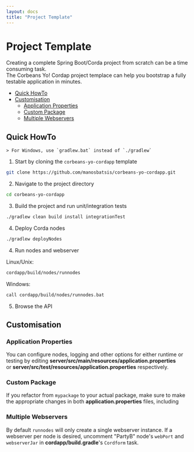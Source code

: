```yaml
---
layout: docs
title: "Project Template"
---
```


# Project Template


Creating a complete Spring Boot/Corda project from scratch can be a time consuming task.   
The Corbeans Yo! Cordap project templace can help you bootstrap a fully testable 
application in minutes.

<!--- [Project Modules](#project-modules) -->
<!-- TOC depthFrom:2 depthTo:6 withLinks:1 updateOnSave:1 orderedList:0 -->

- [Quick HowTo](#quick-howto)
- [Customisation](#customisation)
	- [Application Properties](#application-properties)
	- [Custom Package](#custom-package)
	- [Multiple Webservers](#multiple-webservers)

<!-- /TOC -->

## Quick HowTo

	> For Windows, use `gradlew.bat` instead of `./gradlew`

1. Start by cloning the `corbeans-yo-cordapp` template

```bash
git clone https://github.com/manosbatsis/corbeans-yo-cordapp.git
```

2. Navigate to the project directory

```bash
cd corbeans-yo-cordapp
```

3. Build the project and run unit/integration tests

```bash
./gradlew clean build install integrationTest
```

4. Deploy Corda nodes

```bash
./gradlew deployNodes
```

4. Run nodes and webserver

Linux/Unix:

```bash
cordapp/build/nodes/runnodes
```
Windows:

```bash
call cordapp/build/nodes/runnodes.bat
```

5. Browse the API



<!--
## Project Modules

```bash
corbeans-yo-cordapp
├── cordapp            # Aggregate cordapp
├── cordapp-contract   # States and contracts cordapp and tests
├── cordapp-workflow   # Flows cordapp and tests
└── server             # Spring Boot server app and tests
```
-->

## Customisation

### Application Properties

You can configure nodes, logging and other options for either runtime or testing by editing
__server/src/main/resources/application.properties__  
or __server/src/test/resources/application.properties__ respectively.

### Custom Package

If you refactor from `mypackage` to your actual package, make sure to make the appropriate
changes in both __application.properties__ files, including

### Multiple Webservers

By default `runnodes` will only create a single webserver instance.
If a webserver per node is desired, uncomment "PartyB" node's `webPort` and `webserverJar`
in __cordapp/build.gradle__'s `Cordform` task.  

